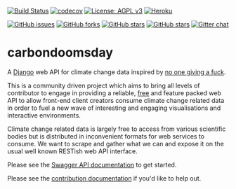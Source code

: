 [![Build Status](https://travis-ci.org/giving-a-fuck-about-climate-change/carbondoomsday.svg?branch=master)](https://travis-ci.org/giving-a-fuck-about-climate-change/carbondoomsday)
[![codecov](https://codecov.io/gh/giving-a-fuck-about-climate-change/carbondoomsday/branch/master/graph/badge.svg)](https://codecov.io/gh/giving-a-fuck-about-climate-change/carbondoomsday)
[![License: AGPL v3](https://img.shields.io/badge/License-AGPL%20v3-blue.svg)](http://www.gnu.org/licenses/agpl-3.0)
[![Heroku](https://img.shields.io/badge/Heroku-Deployed-brightgreen.svg)](http://carbondoomsday.herokuapp.com/)

[![GitHub issues](https://img.shields.io/github/issues/giving-a-fuck-about-climate-change/carbondoomsday.svg)](https://github.com/giving-a-fuck-about-climate-change/carbondoomsday/issues)
[![GitHub forks](https://img.shields.io/github/forks/giving-a-fuck-about-climate-change/carbondoomsday.svg)](https://github.com/giving-a-fuck-about-climate-change/carbondoomsday/network)
[![GitHub stars](https://img.shields.io/github/stars/giving-a-fuck-about-climate-change/carbondoomsday.svg)](https://github.com/giving-a-fuck-about-climate-change/carbondoomsday/stargazers)
[![GitHub stars](https://img.shields.io/github/watchers/giving-a-fuck-about-climate-change/carbondoomsday.svg)](https://github.com/giving-a-fuck-about-climate-change/carbondoomsday/watchers)
[![Gitter chat](https://badges.gitter.im/giving-a-fuck-about-climate-change/gitter.png)](https://gitter.im/giving-a-fuck-about-climate-change/Lobby)

# carbondoomsday

A [Django] web API for climate change data inspired by [no one giving a fuck].

[Django]: https://www.djangoproject.com/
[React.js]: https://facebook.github.io/react/
[no one giving a fuck]: http://titojankowski.com/no-one-gives-a-fck-about-climate-change/

This is a community driven project which aims to bring all levels of
contributor to engage in providing a reliable, [free] and feature packed web
API to allow front-end client creators consume climate change related data in
order to fuel a new wave of interesting and engaging visualisations and
interactive environments.

Climate change related data is largely free to access from various scientific
bodies but is distributed in inconvenient formats for web services to consume.
We want to scrape and gather what we can and expose it on the usual well known
RESTish web API interface.

[free]: https://fsfe.org/about/basics/freesoftware.en.html

Please see the [Swagger API documentation] to get started.

[Swagger API documentation]: http://api.carbondoomsday.com/

Please see the [contribution documentation] if you'd like to help out.

[contribution documentation]: https://github.com/giving-a-fuck-about-climate-change/carbondoomsday/blob/master/CONTRIBUTING.md
